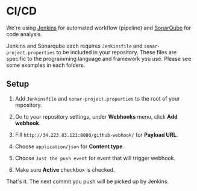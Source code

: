 # CI/CD

We're using [Jenkins](http://34.223.83.121:8080/) for automated workflow (pipeline) and [SonarQube](http://34.223.83.121:9000/) for code analysis.

Jenkins and Sonarqube each requires `Jenkinsfile` and `sonar-project.properties` to be included in your repository. These files are specific to the programming language and framework you use. Please see some examples in each folders.

## Setup

1. Add `Jenkinsfile` and `sonar-project.properties` to the root of your repository.

2. Go to your repository settings, under **Webhooks** menu, click **Add webhook**.

3. Fill `http://34.223.83.121:8080/github-webhook/` for **Payload URL**.

4. Choose `application/json` for **Content type**.

5. Choose `Just the push event` for event that will trigger webhook.

6. Make sure **Active** checkbox is checked.

That's it. The next commit you push will be picked up by Jenkins.